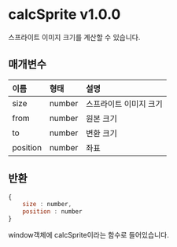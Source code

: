 # calcSprite v1.0.0
스프라이트 이미지 크기를 계산할 수 있습니다.

## 매개변수

이름 | 형태 | 설명
| :---- | :-- | :-- |
size | number | 스프라이트 이미지 크기
from | number | 원본 크기
to | number | 변환 크기
position | number | 좌표

## 반환
````javascript
{
    size : number,
    position : number
}
````
window객체에 calcSprite이라는 함수로 들어있습니다.